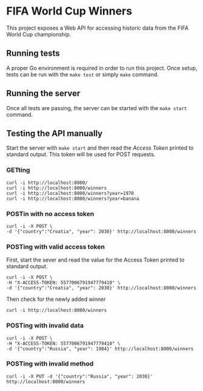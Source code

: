 # FIFA World Cup Winners

This project exposes a Web API for accessing historic data from
the FIFA World Cup championship.

## Running tests

A proper Go environment is required in order to run this project.
Once setup, tests can be run with the `make test` or simply `make` command.

## Running the server

Once all tests are passing, the server can be started with
the `make start` command.

## Testing the API manually

Start the server with `make start` and then
read the _Access Token_ printed to standard output.
This token will be used for POST requests.

### GETting

`curl -i http://localhost:8000/`  
`curl -i http://localhost:8000/winners`  
`curl -i http://localhost:8000/winners?year=1970`  
`curl -i http://localhost:8000/winners?year=banana`

### POSTin with no access token

```
curl -i -X POST \
-d '{"country":"Croatia", "year": 2030}' http://localhost:8000/winners
```

### POSTing with valid access token

First, start the sever and read the value for the Access Token printed
to standard output.

```
curl -i -X POST \
-H "X-ACCESS-TOKEN: 5577006791947779410" \
-d '{"country":"Croatia", "year": 2030}' http://localhost:8000/winners
```

Then check for the newly added winner

`curl -i http://localhost:8000/winners`

### POSTing with invalid data

```
curl -i -X POST \
-H "X-ACCESS-TOKEN: 5577006791947779410" \
-d '{"country":"Russia", "year": 1984}' http://localhost:8000/winners
```

### POSTing with invalid method

`curl -i -X PUT -d '{"country":"Russia", "year": 2030}' http://localhost:8000/winners`
